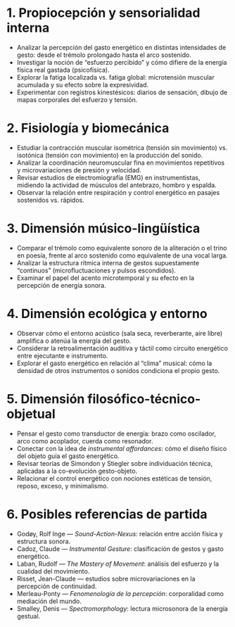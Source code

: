 
# 1. Propiocepción y sensorialidad interna
- Analizar la percepción del gasto energético en distintas intensidades de gesto: desde el trémolo prolongado hasta el arco sostenido.
- Investigar la noción de “esfuerzo percibido” y cómo difiere de la energía física real gastada (psicofísica).
- Explorar la fatiga localizada vs. fatiga global: microtensión muscular acumulada y su efecto sobre la expresividad.
- Experimentar con registros kinestésicos: diarios de sensación, dibujo de mapas corporales del esfuerzo y tensión.

# 2. Fisiología y biomecánica
- Estudiar la contracción muscular isométrica (tensión sin movimiento) vs. isotónica (tensión con movimiento) en la producción del sonido.
- Analizar la coordinación neuromuscular fina en movimientos repetitivos y microvariaciones de presión y velocidad.
- Revisar estudios de electromiografía (EMG) en instrumentistas, midiendo la actividad de músculos del antebrazo, hombro y espalda.
- Observar la relación entre respiración y control energético en pasajes sostenidos vs. rápidos.

# 3. Dimensión músico-lingüística
- Comparar el trémolo como equivalente sonoro de la aliteración o el trino en poesía, frente al arco sostenido como equivalente de una vocal larga.
- Analizar la estructura rítmica interna de gestos supuestamente “continuos” (microfluctuaciones y pulsos escondidos).
- Examinar el papel del acento microtemporal y su efecto en la percepción de energía sonora.

# 4. Dimensión ecológica y entorno
- Observar cómo el entorno acústico (sala seca, reverberante, aire libre) amplifica o atenúa la energía del gesto.
- Considerar la retroalimentación auditiva y táctil como circuito energético entre ejecutante e instrumento.
- Explorar el gasto energético en relación al “clima” musical: cómo la densidad de otros instrumentos o sonidos condiciona el propio gesto.

# 5. Dimensión filosófico-técnico-objetual
- Pensar el gesto como transductor de energía: brazo como oscilador, arco como acoplador, cuerda como resonador.
- Conectar con la idea de *instrumental affordances*: cómo el diseño físico del objeto guía el gasto energético.
- Revisar teorías de Simondon y Stiegler sobre individuación técnica, aplicadas a la co-evolución gesto-objeto.
- Relacionar el control energético con nociones estéticas de tensión, reposo, exceso, y minimalismo.

# 6. Posibles referencias de partida
- Godøy, Rolf Inge — *Sound-Action-Nexus*: relación entre acción física y estructura sonora.
- Cadoz, Claude — *Instrumental Gesture*: clasificación de gestos y gasto energético.
- Laban, Rudolf — *The Mastery of Movement*: análisis del esfuerzo y la cualidad del movimiento.
- Risset, Jean-Claude — estudios sobre microvariaciones en la percepción de continuidad.
- Merleau-Ponty — *Fenomenología de la percepción*: corporalidad como mediación del mundo.
- Smalley, Denis — *Spectromorphology*: lectura microsonora de la energía gestual.